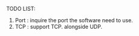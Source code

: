 TODO LIST:
1. Port : inquire the port the software need to use.
2. TCP : support TCP. alongside UDP.